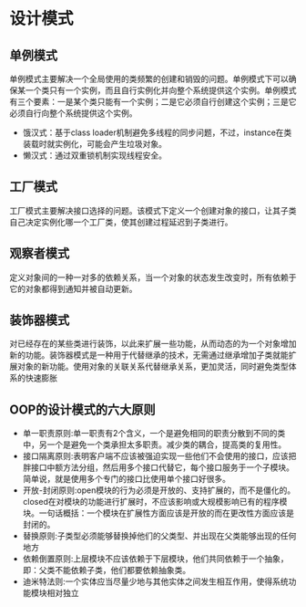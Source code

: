 # 设计模式
## 单例模式
单例模式主要解决一个全局使用的类频繁的创建和销毁的问题。单例模式下可以确保某一个类只有一个实例，而且自行实例化并向整个系统提供这个实例。单例模式有三个要素：一是某个类只能有一个实例；二是它必须自行创建这个实例；三是它必须自行向整个系统提供这个实例。<br>
* 饿汉式：基于class loader机制避免多线程的同步问题，不过，instance在类装载时就实例化，可能会产生垃圾对象。
* 懒汉式：通过双重锁机制实现线程安全。

## 工厂模式
工厂模式主要解决接口选择的问题。该模式下定义一个创建对象的接口，让其子类自己决定实例化哪一个工厂类，使其创建过程延迟到子类进行。<br>

## 观察者模式
定义对象间的一种一对多的依赖关系，当一个对象的状态发生改变时，所有依赖于它的对象都得到通知并被自动更新。<br>

## 装饰器模式
对已经存在的某些类进行装饰，以此来扩展一些功能，从而动态的为一个对象增加新的功能。装饰器模式是一种用于代替继承的技术，无需通过继承增加子类就能扩展对象的新功能。使用对象的关联关系代替继承关系，更加灵活，同时避免类型体系的快速膨胀

## OOP的设计模式的六大原则
* 单一职责原则:单一职责有2个含义，一个是避免相同的职责分散到不同的类中，另一个是避免一个类承担太多职责。减少类的耦合，提高类的复用性。
* 接口隔离原则:表明客户端不应该被强迫实现一些他们不会使用的接口，应该把胖接口中额方法分组，然后用多个接口代替它，每个接口服务于一个子模块。简单说，就是使用多个专门的接口比使用单个接口好很多。
* 开放-封闭原则:open模块的行为必须是开放的、支持扩展的，而不是僵化的。closed在对模块的功能进行扩展时，不应该影响或大规模影响已有的程序模块。一句话概括：一个模块在扩展性方面应该是开放的而在更改性方面应该是封闭的。
* 替换原则:子类型必须能够替换掉他们的父类型、并出现在父类能够出现的任何地方
* 依赖倒置原则:上层模块不应该依赖于下层模块，他们共同依赖于一个抽象，即：父类不能依赖子类，他们都要依赖抽象类。
* 迪米特法则:一个实体应当尽量少地与其他实体之间发生相互作用，使得系统功能模块相对独立
